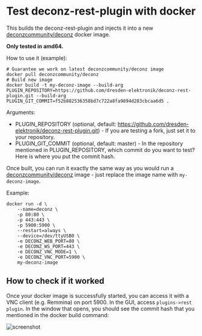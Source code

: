 # Test deconz-rest-plugin with docker

This builds the deconz-rest-plugin and injects it into a new [deconzcommunity/deconz](https://github.com/deconz-community/docker-deconz) docker image.

**Only tested in amd64.**

How to use it (example):

```
# Guarantee we work on latest deconzcommunity/deconz image
docker pull deconzcommunity/deconz
# Build new image
docker build -t my-deconz-image --build-arg PLUGIN_REPOSITORY=https://github.com/dresden-elektronik/deconz-rest-plugin.git --build-arg PLUGIN_GIT_COMMIT=f52b882536358bd7c722a8fa9894d283cbcaa6d5 .
```

Arguments:
* PLUGIN_REPOSITORY (optional, default: https://github.com/dresden-elektronik/deconz-rest-plugin.git) - If you are testing a fork, just set it to your repository.
* PLUGIN_GIT_COMMIT (optional, default: master) - In the repository mentioned in PLUGIN_REPOSITORY, which commit do you want to test? Here is where you put the commit hash.

Once built, you can run it exactly the same way as you would run a [deconzcommunity/deconz](https://github.com/deconz-community/docker-deconz) image - just replace the image name with `my-deconz-image`.

Example:

```
docker run -d \
    --name=deconz \
    -p 80:80 \
    -p 443:443 \
    -p 5900:5900 \
    --restart=always \
    --device=/dev/ttyUSB0 \
    -e DECONZ_WEB_PORT=80 \
    -e DECONZ_WS_PORT=443 \
    -e DECONZ_VNC_MODE=1 \
    -e DECONZ_VNC_PORT=5900 \
    my-deconz-image
```

## How to check if it worked

Once your docker image is successfully started, you can access it with a VNC client (e.g. Remmina) on port 5900. In the GUI, access `plugins->rest plugin`. In the window that opens, you should see the commit hash that you mentioned in the docker build command:

![screenshot](./check-rest-plugin.png)
